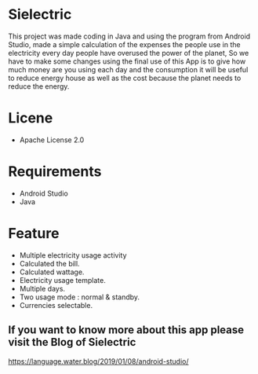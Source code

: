# Sielectric
This project was made coding in Java and using the program from Android Studio, made a simple calculation of the expenses the people use in the electricity every day people have overused the power of the planet, So we have to make some changes using the final use of this  App is to give how much money are you using each day and the consumption it will be useful to reduce energy house as well as the cost because the planet needs to reduce the energy.


# Licene 
* Apache License 2.0

# Requirements
* Android Studio
* Java


# Feature
* Multiple electricity usage activity
* Calculated the bill.
* Calculated wattage.
* Electricity usage template.
* Multiple days.
* Two usage mode : normal & standby.
* Currencies selectable.


## If you want to know more about this app please visit the Blog of Sielectric

https://language.water.blog/2019/01/08/android-studio/
